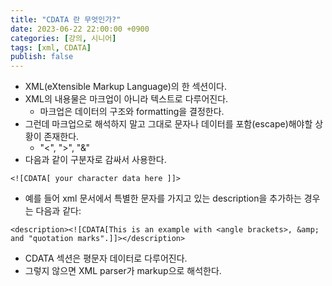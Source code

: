 ```yaml
---
title: "CDATA 란 무엇인가?"
date: 2023-06-22 22:00:00 +0900
categories: [강의, 시니어]
tags: [xml, CDATA]
publish: false
---
```


- XML(eXtensible Markup Language)의 한 섹션이다.
- XML의 내용물은 마크업이 아니라 텍스트로 다루어진다.
  - 마크업은 데이터의 구조와 formatting을 결정한다.
- 그런데 마크업으로 해석하지 말고 그대로 문자나 데이터를 포함(escape)해야할 상황이 존재한다.
  - "<", ">", "&"
- 다음과 같이 구분자로 감싸서 사용한다.

```
<![CDATA[ your character data here ]]>
```

- 예를 들어 xml 문서에서 특별한 문자를 가지고 있는 description을 추가하는 경우는 다음과 같다:

```
<description><![CDATA[This is an example with <angle brackets>, &amp; and "quotation marks".]]></description>
```

- CDATA 섹션은 평문자 데이터로 다루어진다.
- 그렇지 않으면 XML parser가 markup으로 해석한다.
